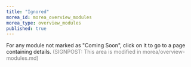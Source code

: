 ```yaml
---
title: "Ignored"
morea_id: morea_overview_modules
morea_type: overview_modules
published: true
---
```


For any module not marked as "Coming Soon", click on it to go to a page containing details.
<font color="grey">(SIGNPOST: This area is modified in morea/overview-modules.md)</font>
